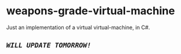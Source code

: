 # weapons-grade-virtual-machine
Just an implementation of a virtual virtual-machine, in C#.

## *`WILL UPDATE TOMORROW!`*
